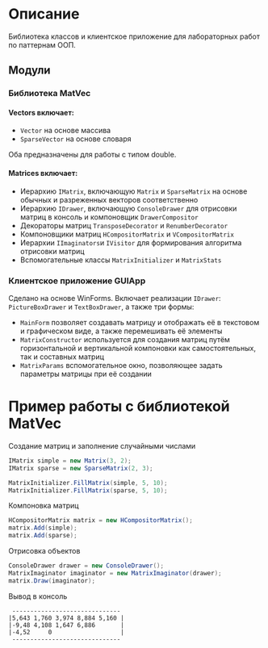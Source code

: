 # Описание
Библиотека классов и клиентское приложение для лабораторных работ по паттернам ООП.
## Модули
### Библиотека MatVec
#### Vectors включает:
* `Vector` на основе массива
* `SparseVector` на основе словаря

Оба предназначены для работы с типом double. 
#### Matrices включает:
* Иерархию `IMatrix`, включающую `Matrix` и `SparseMatrix` на основе обычных и разреженных векторов соответственно
* Иерархию `IDrawer`, включающую `ConsoleDrawer` для отрисовки матриц в консоль и компоновщик `DrawerCompositor`
* Декораторы матриц `TransposeDecorator` и `RenumberDecorator`
* Компоновщики матриц `HCompositorMatrix` и `VCompositorMatrix`
* Иерархии `IImaginators`и `IVisitor` для формирования алгоритма отрисовки матриц
* Вспомогательные классы `MatrixInitializer` и `MatrixStats`
### Клиентское приложение GUIApp
Сделано на основе WinForms. Включает реализации `IDrawer`: `PictureBoxDrawer` и `TextBoxDrawer`, а также три формы:
* `MainForm` позволяет создавать матрицу и отображать её в текстовом и графическом виде, а также перемешивать её элементы
* `MatrixConstructor` используется для создания матриц путём горизонтальной и вертикальной компоновки как самостоятельных, так и составных матриц
* `MatrixParams` вспомогательное окно, позволяющее задать параметры матрицы при её создании
# Пример работы с библиотекой MatVec
Создание матриц и заполнение случайными числами
```C#
IMatrix simple = new Matrix(3, 2);
IMatrix sparse = new SparseMatrix(2, 3);

MatrixInitializer.FillMatrix(simple, 5, 10);
MatrixInitializer.FillMatrix(sparse, 5, 10);
```
Компоновка матриц
```C#
HCompositorMatrix matrix = new HCompositorMatrix();
matrix.Add(simple);
matrix.Add(sparse);
```
Отрисовка объектов
```C#
ConsoleDrawer drawer = new ConsoleDrawer();
MatrixImaginator imaginator = new MatrixImaginator(drawer);
matrix.Draw(imaginator);
```
Вывод в консоль
```
 ------------------------------
|5,643 1,760 3,974 8,884 5,160 |
|-9,48 4,108 1,647 6,886       |
|-4,52     0                   |
 ------------------------------
```
